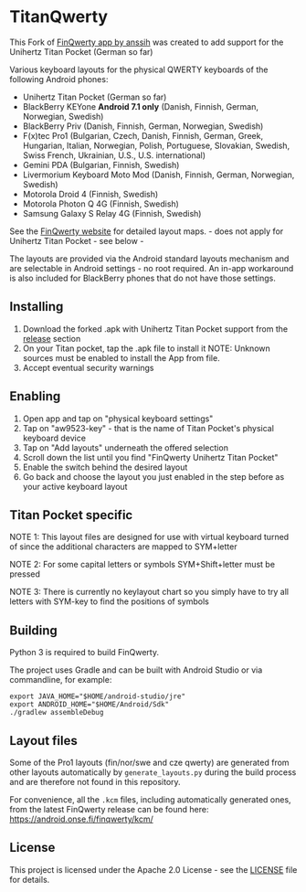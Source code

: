 # TitanQwerty

This Fork of [FinQwerty app by anssih](https://github.com/anssih/finqwerty) was created to add support for the Unihertz Titan Pocket (German so far)

Various keyboard layouts for the physical QWERTY keyboards of the following Android phones:

- Unihertz Titan Pocket (German so far)
- BlackBerry KEYone **Android 7.1 only** (Danish, Finnish, German, Norwegian, Swedish)
- BlackBerry Priv (Danish, Finnish, German, Norwegian, Swedish)
- F(x)tec Pro1 (Bulgarian, Czech, Danish, Finnish, German, Greek, Hungarian, Italian, Norwegian, Polish, Portuguese, Slovakian, Swedish, Swiss French, Ukrainian, U.S., U.S. international)
- Gemini PDA (Bulgarian, Finnish, Swedish)
- Livermorium Keyboard Moto Mod (Danish, Finnish, German, Norwegian, Swedish)
- Motorola Droid 4 (Finnish, Swedish)
- Motorola Photon Q 4G (Finnish, Swedish)
- Samsung Galaxy S Relay 4G (Finnish, Swedish)

See the [FinQwerty website](https://android.onse.fi/finqwerty/) for detailed layout maps. - does not apply for Unihertz Titan Pocket - see below -

The layouts are provided via the Android standard layouts mechanism and are selectable in Android settings - no root required.
An in-app workaround is also included for BlackBerry phones that do not have those settings.

## Installing

1. Download the forked .apk with Unihertz Titan Pocket support from the [release](https://github.com/fjdrjr/finqwerty/releases) section
2. On your Titan pocket, tap the .apk file to install it
   NOTE: Unknown sources must be enabled to install the App from file.
2. Accept eventual security warnings

## Enabling

1. Open app and tap on "physical keyboard settings"
2. Tap on "aw9523-key" - that is the name of Titan Pocket's physical keyboard device
3. Tap on "Add layouts" underneath the offered selection
4. Scroll down the list until you find "FinQwerty Unihertz Titan Pocket"
5. Enable the switch behind the desired layout
6. Go back and choose the layout you just enabled in the step before as your active keyboard layout

## Titan Pocket specific

NOTE 1: This layout files are designed for use with virtual keyboard turned of since the additional characters are mapped to SYM+letter

NOTE 2: For some capital letters or symbols SYM+Shift+letter must be pressed

NOTE 3: There is currently no keylayout chart so you simply have to try all letters with SYM-key to find the positions of symbols


## Building

Python 3 is required to build FinQwerty.

The project uses Gradle and can be built with Android Studio or via commandline, for example:

```
export JAVA_HOME="$HOME/android-studio/jre"
export ANDROID_HOME="$HOME/Android/Sdk"
./gradlew assembleDebug
```

## Layout files

Some of the Pro1 layouts (fin/nor/swe and cze qwerty) are generated from other layouts automatically by `generate_layouts.py`
during the build process and are therefore not found in this repository.

For convenience, all the `.kcm` files, including automatically generated ones, from the latest FinQwerty release can be found here:
https://android.onse.fi/finqwerty/kcm/

## License

This project is licensed under the Apache 2.0 License - see the [LICENSE](LICENSE) file for details.

